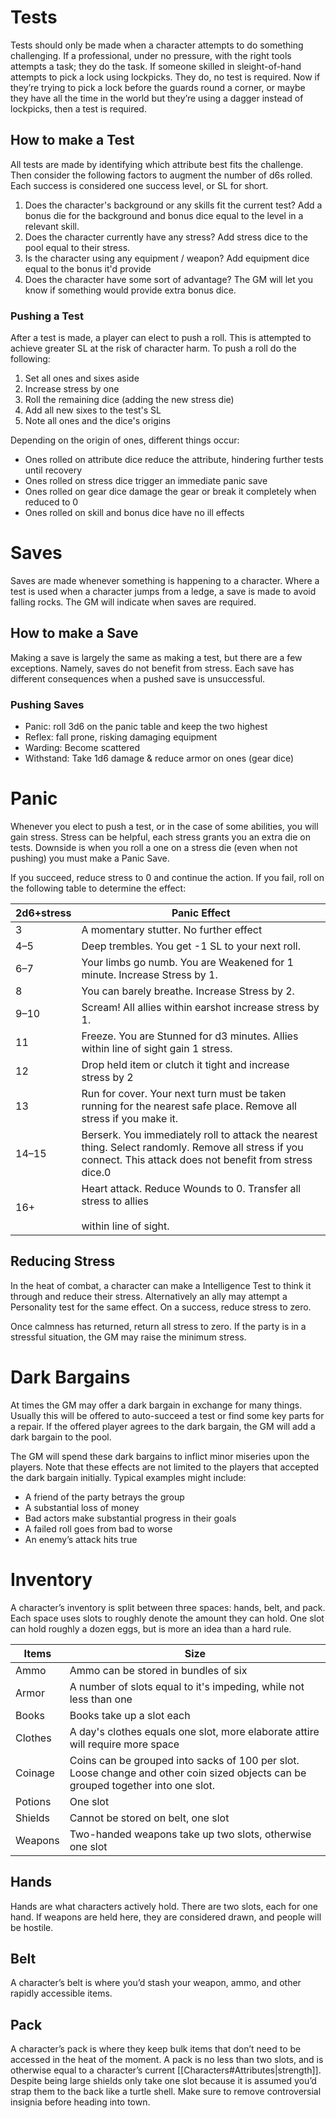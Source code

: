 # Tests
Tests should only be made when a character attempts to do something challenging. If a professional, under no pressure, with the right tools attempts a task; they do the task. If someone skilled in sleight-of-hand attempts to pick a lock using lockpicks. They do, no test is required. Now if they’re trying to pick a lock before the guards round a corner, or maybe they have all the time in the world but they’re using a dagger instead of lockpicks, then a test is required. 
## How to make a Test
All tests are made by identifying which attribute best fits the challenge. Then consider the following factors to augment the number of d6s rolled. Each success is considered one success level, or SL for short.
1. Does the character's background or any skills fit the current test? Add a bonus die for the background and bonus dice equal to the level in a relevant skill.
2. Does the character currently have any stress? Add stress dice to the pool equal to their stress.
3. Is the character using any equipment / weapon? Add equipment dice equal to the bonus it'd provide
4. Does the character have some sort of advantage? The GM will let you know if something would provide extra bonus dice.
### Pushing a Test
After a test is made, a player can elect to push a roll. This is attempted to achieve greater SL at the risk of character harm. To push a roll do the following:
1. Set all ones and sixes aside
2. Increase stress by one
3. Roll the remaining dice (adding the new stress die)
4. Add all new sixes to the test's SL
5. Note all ones and the dice's origins

Depending on the origin of ones, different things occur:
+ Ones rolled on attribute dice reduce the attribute, hindering further tests until recovery
+ Ones rolled on stress dice trigger an immediate panic save
+ Ones rolled on gear dice damage the gear or break it completely when reduced to 0
+ Ones rolled on skill and bonus dice have no ill effects
# Saves
Saves are made whenever something is happening to a character. Where a test is used when a character jumps from a ledge, a save is made to avoid falling rocks. The GM will indicate when saves are required. 
## How to make a Save
Making a save is largely the same as making a test, but there are a few exceptions. Namely, saves do not benefit from stress. Each save has different consequences when a pushed save is unsuccessful.
### Pushing Saves
+ Panic: roll 3d6 on the panic table and keep the two highest
+ Reflex: fall prone, risking damaging equipment
+ Warding: Become scattered
+ Withstand: Take 1d6 damage & reduce armor on ones (gear dice)
# Panic
Whenever you elect to push a test, or in the case of some abilities, you will gain stress. Stress can be helpful, each stress grants you an extra die on tests. Downside is when you roll a one on a stress die (even when not pushing) you must make a Panic Save.

If you succeed, reduce stress to 0 and continue the action. If you fail, roll on the following table to determine the effect:

| 2d6+stress | Panic Effect                                                                                                                                                  |
| ---------- | ------------------------------------------------------------------------------------------------------------------------------------------------------------- |
| 3          | A momentary stutter. No further effect                                                                                                                        |
| 4–5        | Deep trembles. You get -1 SL to your next roll.                                                                                                               |
| 6–7        | Your limbs go numb. You are Weakened for 1 minute. Increase Stress by 1.                                                                                      |
| 8          | You can barely breathe. Increase Stress by 2.                                                                                                                 |
| 9–10       | Scream! All allies within earshot increase stress by 1.                                                                                                       |
| 11         | Freeze. You are Stunned for d3 minutes. Allies within line of sight gain 1 stress.                                                                            |
| 12         | Drop held item or clutch it tight and increase stress by 2                                                                                                    |
| 13         | Run for cover. Your next turn must be taken running for the nearest safe place. Remove all stress if you make it.                                             |
| 14–15      | Berserk. You immediately roll to attack the nearest thing. Select randomly. Remove all stress if you connect. This attack does not benefit from stress dice.0 |
| 16+        | Heart attack. Reduce Wounds to 0. Transfer all stress to allies<br><br>within line of sight.                                                                  |
## Reducing Stress
In the heat of combat, a character can make a Intelligence Test to think it through and reduce their stress. Alternatively an ally may attempt a Personality test for the same effect. On a success, reduce stress to zero.

Once calmness has returned, return all stress to zero. If the party is in a stressful situation, the GM may raise the minimum stress.
# Dark Bargains
At times the GM may offer a dark bargain in exchange for many things. Usually this will be offered to auto-succeed a test or find some key parts for a repair. If the offered player agrees to the dark bargain, the GM will add a dark bargain to the pool. 

The GM will spend these dark bargains to inflict minor miseries upon the players. Note that these effects are not limited to the players that accepted the dark bargain initially. Typical examples might include:

- A friend of the party betrays the group
- A substantial loss of money
- Bad actors make substantial progress in their goals
- A failed roll goes from bad to worse
- An enemy’s attack hits true
# Inventory
A character’s inventory is split between three spaces: hands, belt, and pack. Each space uses slots to roughly denote the amount they can hold. One slot can hold roughly a dozen eggs, but is more an idea than a hard rule.

| Items   | Size                                                                                                                              |
| ------- | --------------------------------------------------------------------------------------------------------------------------------- |
| Ammo    | Ammo can be stored in bundles of six                                                                                              |
| Armor   | A number of slots equal to it's impeding, while not less than one                                                                 |
| Books   | Books take up a slot each                                                                                                         |
| Clothes | A day's clothes equals one slot, more elaborate attire will require more space                                                    |
| Coinage | Coins can be grouped into sacks of 100 per slot. Loose change and other coin sized objects can be grouped together into one slot. |
| Potions | One slot                                                                                                                          |
| Shields | Cannot be stored on belt, one slot                                                                                                |
| Weapons | Two-handed weapons take up two slots, otherwise one slot                                                                          |
## Hands
Hands are what characters actively hold. There are two slots, each for one hand. If weapons are held here, they are considered drawn, and people will be hostile.
## Belt
A character’s belt is where you’d stash your weapon, ammo, and other rapidly accessible items.
## Pack
A character’s pack is where they keep bulk items that don’t need to be accessed in the heat of the moment. A pack is no less than two slots, and is otherwise equal to a character’s current [[Characters#Attributes|strength]]. Despite being large shields only take one slot because it is assumed you’d strap them to the back like a turtle shell. Make sure to remove controversial insignia before heading into town.

